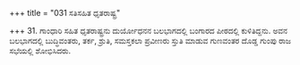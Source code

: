 +++
title = "031 ಸತಿಸಹಿತ ಧೃತರಾಷ್ಟ್ರ"

+++
31. ಗಾಂಧಾರಿ ಸಹಿತ ಧೃತರಾಷ್ಟ್ರನು ದುರ್ಯೋಧನನ ಬಲಭಾಗದಲ್ಲಿ ಬಂಗಾರದ ಪೀಠದಲ್ಲಿ ಕುಳಿತಿದ್ದನು. ಅವನ ಬಲಭಾಗದಲ್ಲಿ ಬುದ್ಧಿವಂತರು, ತರ್ಕ, ಶ್ರುತಿ, ಸಮಸ್ತಕಲಾ ಪ್ರವೀಣರು ಸ್ತುತಿ ಮಾಡುವ ಗುಣವಂತರ ದೊಡ್ಡ ಗುಂಪು ರಾಜ ಸಭೆಯಲ್ಲಿ ಶೋಭಿಸಿದರು.